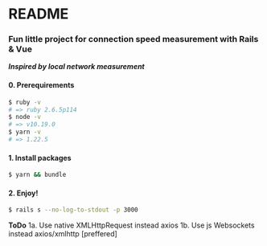 # README

### Fun little project for connection speed measurement with Rails & Vue
***Inspired by local network measurement***

#### 0. Prerequirements
```sh
$ ruby -v
# => ruby 2.6.5p114
$ node -v
# => v10.19.0
$ yarn -v
# => 1.22.5
```

#### 1. Install packages
```sh
$ yarn && bundle
```

#### 2. Enjoy!
```sh
$ rails s --no-log-to-stdout -p 3000
```

**ToDo**
1a. Use native XMLHttpRequest instead axios
1b. Use js Websockets instead axios/xmlhttp [preffered]
